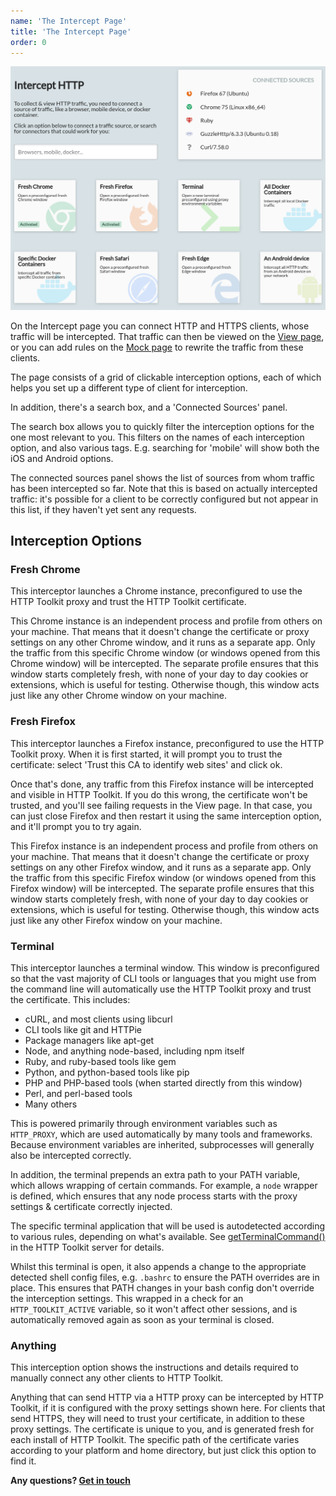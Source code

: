 ```yaml
---
name: 'The Intercept Page'
title: 'The Intercept Page'
order: 0
---
```


![The Intercept page, showing some intercepted sources active](../../images/intercept-screenshot.png)

On the Intercept page you can connect HTTP and HTTPS clients, whose traffic will be intercepted. That traffic can then be viewed on the [View page](/docs/reference/view-page), or you can add rules on the [Mock page](/docs/reference/mock-page) to rewrite the traffic from these clients.

The page consists of a grid of clickable interception options, each of which helps you set up a different type of client for interception.

In addition, there's a search box, and a 'Connected Sources' panel.

The search box allows you to quickly filter the interception options for the one most relevant to you. This filters on the names of each interception option, and also various tags. E.g. searching for 'mobile' will show both the iOS and Android options.

The connected sources panel shows the list of sources from whom traffic has been intercepted so far. Note that this is based on actually intercepted traffic: it's possible for a client to be correctly configured but not appear in this list, if they haven't yet sent any requests.

## Interception Options

### Fresh Chrome

This interceptor launches a Chrome instance, preconfigured to use the HTTP Toolkit proxy and trust the HTTP Toolkit certificate.

This Chrome instance is an independent process and profile from others on your machine. That means that it doesn't change the certificate or proxy settings on any other Chrome window, and it runs as a separate app. Only the traffic from this specific Chrome window (or windows opened from this Chrome window) will be intercepted. The separate profile ensures that this window starts completely fresh, with none of your day to day cookies or extensions, which is useful for testing. Otherwise though, this window acts just like any other Chrome window on your machine.

### Fresh Firefox

This interceptor launches a Firefox instance, preconfigured to use the HTTP Toolkit proxy. When it is first started, it will prompt you to trust the certificate: select 'Trust this CA to identify web sites' and click ok.

Once that's done, any traffic from this Firefox instance will be intercepted and visible in HTTP Toolkit. If you do this wrong, the certificate won't be trusted, and you'll see failing requests in the View page. In that case, you can just close Firefox and then restart it using the same interception option, and it'll prompt you to try again.

This Firefox instance is an independent process and profile from others on your machine. That means that it doesn't change the certificate or proxy settings on any other Firefox window, and it runs as a separate app. Only the traffic from this specific Firefox window (or windows opened from this Firefox window) will be intercepted. The separate profile ensures that this window starts completely fresh, with none of your day to day cookies or extensions, which is useful for testing. Otherwise though, this window acts just like any other Firefox window on your machine.

### Terminal

This interceptor launches a terminal window. This window is preconfigured so that the vast majority of CLI tools or languages that you might use from the command line will automatically use the HTTP Toolkit proxy and trust the certificate. This includes:

* cURL, and most clients using libcurl
* CLI tools like git and HTTPie
* Package managers like apt-get
* Node, and anything node-based, including npm itself
* Ruby, and ruby-based tools like gem
* Python, and python-based tools like pip
* PHP and PHP-based tools (when started directly from this window)
* Perl, and perl-based tools
* Many others

This is powered primarily through environment variables such as `HTTP_PROXY`, which are used automatically by many tools and frameworks. Because environment variables are inherited, subprocesses will generally also be intercepted correctly.

In addition, the terminal prepends an extra path to your PATH variable, which allows wrapping of certain commands. For example, a `node` wrapper is defined, which ensures that any node process starts with the proxy settings & certificate correctly injected.

The specific terminal application that will be used is autodetected according to various rules, depending on what's available. See [getTerminalCommand()](https://github.com/httptoolkit/httptoolkit-server/blob/master/src/interceptors/terminal/fresh-terminal-interceptor.ts#L60) in the HTTP Toolkit server for details.

Whilst this terminal is open, it also appends a change to the appropriate detected shell config files, e.g. `.bashrc` to ensure the PATH overrides are in place. This ensures that PATH changes in your bash config don't override the interception settings. This wrapped in a check for an `HTTP_TOOLKIT_ACTIVE` variable, so it won't affect other sessions, and is automatically removed again as soon as your terminal is closed.

### Anything

This interception option shows the instructions and details required to manually connect any other clients to HTTP Toolkit.

Anything that can send HTTP via a HTTP proxy can be intercepted by HTTP Toolkit, if it is configured with the proxy settings shown here. For clients that send HTTPS, they will need to trust your certificate, in addition to these proxy settings. The certificate is unique to you, and is generated fresh for each install of HTTP Toolkit. The specific path of the certificate varies according to your platform and home directory, but just click this option to find it.

**Any questions? [Get in touch](/contact)**